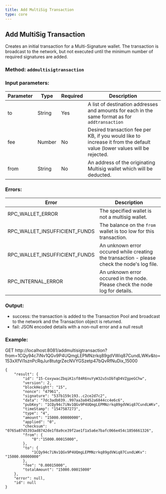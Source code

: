 ```yaml
---
title: Add MultiSig Transaction
type: core
---
```

## Add MultiSig Transaction
Creates an initial transaction for a Multi-Signature wallet. The transaction is broadcast to the network, but not executed until the minimum number of required signatures are added.

### Method: `addmultisigtransaction`
### Input parameters:

| Parameter | Type | Required | Description |
| --- | --- | --- | --- |
| to | String | Yes | A list of destination addresses and amounts for each in the same format as for `addtransaction` |
| fee | Number | No | Desired transaction fee per KB, if you would like to increase it from the default value (lower values will be rejected. |
| from | String | No | An address of the originating Multisig wallet which will be deducted. |

### Errors:

| Error | Description |
| --- | --- |
| RPC_WALLET_ERROR | The specified wallet is not a multisig wallet. |
| RPC_WALLET_INSUFFICIENT_FUNDS | The balance on the `from` wallet is too low for this transaction. |
| RPC_WALLET_INSUFFICIENT_FUNDS | An unknown error occured while creating the transaction - please check the node's log file. |
| RPC_INTERNAL_ERROR | An unknown error occured in the node. Please check the node log for details. |
 
### Output:
- success: the transaction is added to the Transaction Pool and broadcast to the network and the Transaction object is returned.
- fail: JSON encoded details with a non-null error and a null result

### Example:
GET http://localhost:8081/addmultisigtransaction?from=1CQy94c7iNv1QGv9P4UQmgLEPMNzrkq89gdVWiq87CundLWKv&to=153xXfVi1sznPcRqJur8tutgrZecNVYGSzetp47bQvRfNuDix_15000

```
{
	"result": {
		"id": "15-CoxywacZbqiK1sf84R6nuYyW32u5sDbTqD4VZgpeGChw",
		"version": 2,
		"blockHeight": "15",
		"nonce": "47961",
		"signature": "537b159c193..c2ce2d7c2",
		"data": "7dc3adb039..997aa3a8452a6844cc4e6c6",
		"pubKey": "1CQy94c7iNv1QGv9P4UQmgLEPMNzrkq89gdVWiq87CundLWKv",
		"timeStamp": "1547587273",
		"type": "4",
		"amount": "15000.00000000",
		"applied": "0",
		"checksum": "0765a87d5393ad8742de1f8a9ce39f2ae1f1a5a6e7bafc066e454c1856661326",
		"from": {
			"0":"15000.00015000",
		},
		"to": {
			"1CQy94c7iNv1QGv9P4UQmgLEPMNzrkq89gdVWiq87CundLWKv": "15000.00000000"
		},
		"fee": "0.00015000",
		"totalAmount": "15000.00015000"
	},
	"error": null,
	"id": null
}
```
